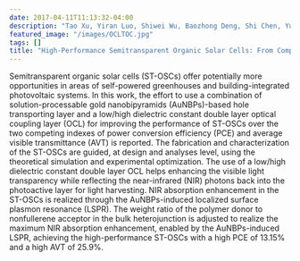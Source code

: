 ```yaml
---
date: 2017-04-11T11:13:32-04:00
description: "Tao Xu, Yiran Luo, Shiwei Wu, Baozhong Deng, Shi Chen, Yunbo Zhong*, Shenghao Wang*, Gaëtan Lévêque, Renaud Bachelot, Furong Zhu*"
featured_image: "/images/OCLTOC.jpg"
tags: []
title: "High-Performance Semitransparent Organic Solar Cells: From Competing Indexes of Transparency and Efficiency Perspectives"
---
```


Semitransparent organic solar cells (ST-OSCs) offer potentially more opportunities in areas of self-powered greenhouses and building-integrated photovoltaic systems. In this work, the effort to use a combination of solution-processable gold nanobipyramids (AuNBPs)-based hole transporting layer and a low/high dielectric constant double layer optical coupling layer (OCL) for improving the performance of ST-OSCs over the two competing indexes of power conversion efficiency (PCE) and average visible transmittance (AVT) is reported. The fabrication and characterization of the ST-OSCs are guided, at design and analyses level, using the theoretical simulation and experimental optimization. The use of a low/high dielectric constant double layer OCL helps enhancing the visible light transparency while reflecting the near-infrared (NIR) photons back into the photoactive layer for light harvesting. NIR absorption enhancement in the ST-OSCs is realized through the AuNBPs-induced localized surface plasmon resonance (LSPR). The weight ratio of the polymer donor to nonfullerene acceptor in the bulk heterojunction is adjusted to realize the maximum NIR absorption enhancement, enabled by the AuNBPs-induced LSPR, achieving the high-performance ST-OSCs with a high PCE of 13.15% and a high AVT of 25.9%.